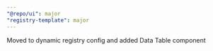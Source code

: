 ```yaml
---
"@repo/ui": major
"registry-template": major
---
```


Moved to dynamic registry config and added Data Table component
